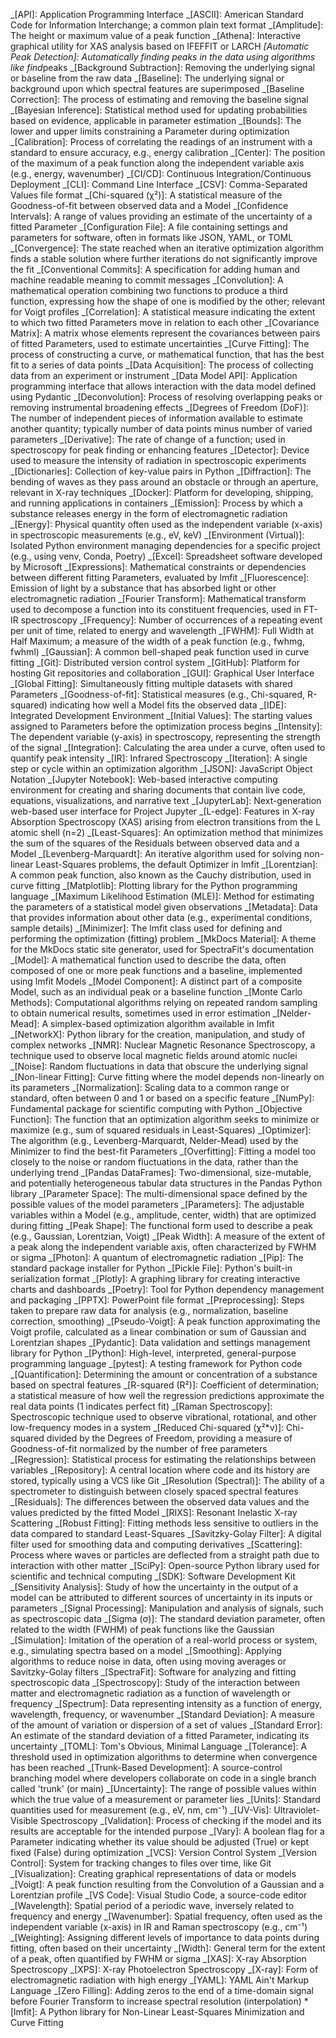 _[API]: Application Programming Interface
_[ASCII]: American Standard Code for Information Interchange; a common plain text format
_[Amplitude]: The height or maximum value of a peak function
_[Athena]: Interactive graphical utility for XAS analysis based on IFEFFIT or LARCH
*[Automatic Peak Detection]: Automatically finding peaks in the data using algorithms like find*peaks
_[Background Subtraction]: Removing the underlying signal or baseline from the raw data
_[Baseline]: The underlying signal or background upon which spectral features are superimposed
_[Baseline Correction]: The process of estimating and removing the baseline signal
_[Bayesian Inference]: Statistical method used for updating probabilities based on evidence, applicable in parameter estimation
_[Bounds]: The lower and upper limits constraining a Parameter during optimization
_[Calibration]: Process of correlating the readings of an instrument with a standard to ensure accuracy, e.g., energy calibration
_[Center]: The position of the maximum of a peak function along the independent variable axis (e.g., energy, wavenumber)
_[CI/CD]: Continuous Integration/Continuous Deployment
_[CLI]: Command Line Interface
_[CSV]: Comma-Separated Values file format
_[Chi-squared (χ²)]: A statistical measure of the Goodness-of-fit between observed data and a Model
_[Confidence Intervals]: A range of values providing an estimate of the uncertainty of a fitted Parameter
_[Configuration File]: A file containing settings and parameters for software, often in formats like JSON, YAML, or TOML
_[Convergence]: The state reached when an iterative optimization algorithm finds a stable solution where further iterations do not significantly improve the fit
_[Conventional Commits]: A specification for adding human and machine readable meaning to commit messages
_[Convolution]: A mathematical operation combining two functions to produce a third function, expressing how the shape of one is modified by the other; relevant for Voigt profiles
_[Correlation]: A statistical measure indicating the extent to which two fitted Parameters move in relation to each other
_[Covariance Matrix]: A matrix whose elements represent the covariances between pairs of fitted Parameters, used to estimate uncertainties
_[Curve Fitting]: The process of constructing a curve, or mathematical function, that has the best fit to a series of data points
_[Data Acquisition]: The process of collecting data from an experiment or instrument
_[Data Model API]: Application programming interface that allows interaction with the data model defined using Pydantic
_[Deconvolution]: Process of resolving overlapping peaks or removing instrumental broadening effects
_[Degrees of Freedom (DoF)]: The number of independent pieces of information available to estimate another quantity; typically number of data points minus number of varied parameters
_[Derivative]: The rate of change of a function; used in spectroscopy for peak finding or enhancing features
_[Detector]: Device used to measure the intensity of radiation in spectroscopic experiments
_[Dictionaries]: Collection of key-value pairs in Python
_[Diffraction]: The bending of waves as they pass around an obstacle or through an aperture, relevant in X-ray techniques
_[Docker]: Platform for developing, shipping, and running applications in containers
_[Emission]: Process by which a substance releases energy in the form of electromagnetic radiation
_[Energy]: Physical quantity often used as the independent variable (x-axis) in spectroscopic measurements (e.g., eV, keV)
_[Environment (Virtual)]: Isolated Python environment managing dependencies for a specific project (e.g., using venv, Conda, Poetry)
_[Excel]: Spreadsheet software developed by Microsoft
_[Expressions]: Mathematical constraints or dependencies between different fitting Parameters, evaluated by lmfit
_[Fluorescence]: Emission of light by a substance that has absorbed light or other electromagnetic radiation
_[Fourier Transform]: Mathematical transform used to decompose a function into its constituent frequencies, used in FT-IR spectroscopy
_[Frequency]: Number of occurrences of a repeating event per unit of time, related to energy and wavelength
_[FWHM]: Full Width at Half Maximum; a measure of the width of a peak function (e.g., fwhmg, fwhml)
_[Gaussian]: A common bell-shaped peak function used in curve fitting
_[Git]: Distributed version control system
_[GitHub]: Platform for hosting Git repositories and collaboration
_[GUI]: Graphical User Interface
_[Global Fitting]: Simultaneously fitting multiple datasets with shared Parameters
_[Goodness-of-fit]: Statistical measures (e.g., Chi-squared, R-squared) indicating how well a Model fits the observed data
_[IDE]: Integrated Development Environment
_[Initial Values]: The starting values assigned to Parameters before the optimization process begins
_[Intensity]: The dependent variable (y-axis) in spectroscopy, representing the strength of the signal
_[Integration]: Calculating the area under a curve, often used to quantify peak intensity
_[IR]: Infrared Spectroscopy
_[Iteration]: A single step or cycle within an optimization algorithm
_[JSON]: JavaScript Object Notation
_[Jupyter Notebook]: Web-based interactive computing environment for creating and sharing documents that contain live code, equations, visualizations, and narrative text
_[JupyterLab]: Next-generation web-based user interface for Project Jupyter
_[L-edge]: Features in X-ray Absorption Spectroscopy (XAS) arising from electron transitions from the L atomic shell (n=2)
_[Least-Squares]: An optimization method that minimizes the sum of the squares of the Residuals between observed data and a Model
_[Levenberg-Marquardt]: An iterative algorithm used for solving non-linear Least-Squares problems, the default Optimizer in lmfit
_[Lorentzian]: A common peak function, also known as the Cauchy distribution, used in curve fitting
_[Matplotlib]: Plotting library for the Python programming language
_[Maximum Likelihood Estimation (MLE)]: Method for estimating the parameters of a statistical model given observations
_[Metadata]: Data that provides information about other data (e.g., experimental conditions, sample details)
_[Minimizer]: The lmfit class used for defining and performing the optimization (fitting) problem
_[MkDocs Material]: A theme for the MkDocs static site generator, used for SpectraFit's documentation
_[Model]: A mathematical function used to describe the data, often composed of one or more peak functions and a baseline, implemented using lmfit Models
_[Model Component]: A distinct part of a composite Model, such as an individual peak or a baseline function
_[Monte Carlo Methods]: Computational algorithms relying on repeated random sampling to obtain numerical results, sometimes used in error estimation
_[Nelder-Mead]: A simplex-based optimization algorithm available in lmfit
_[NetworkX]: Python library for the creation, manipulation, and study of complex networks
_[NMR]: Nuclear Magnetic Resonance Spectroscopy, a technique used to observe local magnetic fields around atomic nuclei
_[Noise]: Random fluctuations in data that obscure the underlying signal
_[Non-linear Fitting]: Curve fitting where the model depends non-linearly on its parameters
_[Normalization]: Scaling data to a common range or standard, often between 0 and 1 or based on a specific feature
_[NumPy]: Fundamental package for scientific computing with Python
_[Objective Function]: The function that an optimization algorithm seeks to minimize or maximize (e.g., sum of squared residuals in Least-Squares)
_[Optimizer]: The algorithm (e.g., Levenberg-Marquardt, Nelder-Mead) used by the Minimizer to find the best-fit Parameters
_[Overfitting]: Fitting a model too closely to the noise or random fluctuations in the data, rather than the underlying trend
_[Pandas DataFrames]: Two-dimensional, size-mutable, and potentially heterogeneous tabular data structures in the Pandas Python library
_[Parameter Space]: The multi-dimensional space defined by the possible values of the model parameters
_[Parameters]: The adjustable variables within a Model (e.g., amplitude, center, width) that are optimized during fitting
_[Peak Shape]: The functional form used to describe a peak (e.g., Gaussian, Lorentzian, Voigt)
_[Peak Width]: A measure of the extent of a peak along the independent variable axis, often characterized by FWHM or sigma
_[Photon]: A quantum of electromagnetic radiation
_[Pip]: The standard package installer for Python
_[Pickle File]: Python's built-in serialization format
_[Plotly]: A graphing library for creating interactive charts and dashboards
_[Poetry]: Tool for Python dependency management and packaging
_[PPTX]: PowerPoint file format
_[Preprocessing]: Steps taken to prepare raw data for analysis (e.g., normalization, baseline correction, smoothing)
_[Pseudo-Voigt]: A peak function approximating the Voigt profile, calculated as a linear combination or sum of Gaussian and Lorentzian shapes
_[Pydantic]: Data validation and settings management library for Python
_[Python]: High-level, interpreted, general-purpose programming language
_[pytest]: A testing framework for Python code
_[Quantification]: Determining the amount or concentration of a substance based on spectral features
_[R-squared (R²)]: Coefficient of determination; a statistical measure of how well the regression predictions approximate the real data points (1 indicates perfect fit)
_[Raman Spectroscopy]: Spectroscopic technique used to observe vibrational, rotational, and other low-frequency modes in a system
_[Reduced Chi-squared (χ²*ν)]: Chi-squared divided by the Degrees of Freedom, providing a measure of Goodness-of-fit normalized by the number of free parameters
_[Regression]: Statistical process for estimating the relationships between variables
_[Repository]: A central location where code and its history are stored, typically using a VCS like Git
_[Resolution (Spectral)]: The ability of a spectrometer to distinguish between closely spaced spectral features
_[Residuals]: The differences between the observed data values and the values predicted by the fitted Model
_[RIXS]: Resonant Inelastic X-ray Scattering
_[Robust Fitting]: Fitting methods less sensitive to outliers in the data compared to standard Least-Squares
_[Savitzky-Golay Filter]: A digital filter used for smoothing data and computing derivatives
_[Scattering]: Process where waves or particles are deflected from a straight path due to interaction with other matter
_[SciPy]: Open-source Python library used for scientific and technical computing
_[SDK]: Software Development Kit
_[Sensitivity Analysis]: Study of how the uncertainty in the output of a model can be attributed to different sources of uncertainty in its inputs or parameters
_[Signal Processing]: Manipulation and analysis of signals, such as spectroscopic data
_[Sigma (σ)]: The standard deviation parameter, often related to the width (FWHM) of peak functions like the Gaussian
_[Simulation]: Imitation of the operation of a real-world process or system, e.g., simulating spectra based on a model
_[Smoothing]: Applying algorithms to reduce noise in data, often using moving averages or Savitzky-Golay filters
_[SpectraFit]: Software for analyzing and fitting spectroscopic data
_[Spectroscopy]: Study of the interaction between matter and electromagnetic radiation as a function of wavelength or frequency
_[Spectrum]: Data representing intensity as a function of energy, wavelength, frequency, or wavenumber
_[Standard Deviation]: A measure of the amount of variation or dispersion of a set of values
_[Standard Error]: An estimate of the standard deviation of a fitted Parameter, indicating its uncertainty
_[TOML]: Tom's Obvious, Minimal Language
_[Tolerance]: A threshold used in optimization algorithms to determine when convergence has been reached
_[Trunk-Based Development]: A source-control branching model where developers collaborate on code in a single branch called 'trunk' (or main)
_[Uncertainty]: The range of possible values within which the true value of a measurement or parameter lies
_[Units]: Standard quantities used for measurement (e.g., eV, nm, cm⁻¹)
_[UV-Vis]: Ultraviolet-Visible Spectroscopy
_[Validation]: Process of checking if the model and its results are acceptable for the intended purpose
_[Vary]: A boolean flag for a Parameter indicating whether its value should be adjusted (True) or kept fixed (False) during optimization
_[VCS]: Version Control System
_[Version Control]: System for tracking changes to files over time, like Git
_[Visualization]: Creating graphical representations of data or models
_[Voigt]: A peak function resulting from the Convolution of a Gaussian and a Lorentzian profile
_[VS Code]: Visual Studio Code, a source-code editor
_[Wavelength]: Spatial period of a periodic wave, inversely related to frequency and energy
_[Wavenumber]: Spatial frequency, often used as the independent variable (x-axis) in IR and Raman spectroscopy (e.g., cm⁻¹)
_[Weighting]: Assigning different levels of importance to data points during fitting, often based on their uncertainty
_[Width]: General term for the extent of a peak, often quantified by FWHM or sigma
_[XAS]: X-ray Absorption Spectroscopy
_[XPS]: X-ray Photoelectron Spectroscopy
_[X-ray]: Form of electromagnetic radiation with high energy
_[YAML]: YAML Ain't Markup Language
_[Zero Filling]: Adding zeros to the end of a time-domain signal before Fourier Transform to increase spectral resolution (interpolation) \*[lmfit]: A Python library for Non-Linear Least-Squares Minimization and Curve Fitting
